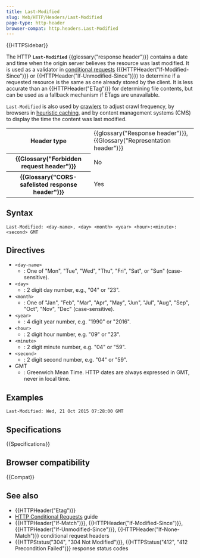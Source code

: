 ```yaml
---
title: Last-Modified
slug: Web/HTTP/Headers/Last-Modified
page-type: http-header
browser-compat: http.headers.Last-Modified
---
```


{{HTTPSidebar}}

The HTTP **`Last-Modified`** {{glossary("response header")}} contains a date and time when the origin server believes the resource was last modified.
It is used as a validator in [conditional requests](/en-US/docs/Web/HTTP/Guides/Conditional_requests) ({{HTTPHeader("If-Modified-Since")}} or {{HTTPHeader("If-Unmodified-Since")}}) to determine if a requested resource is the same as one already stored by the client.
It is less accurate than an {{HTTPHeader("ETag")}} for determining file contents, but can be used as a fallback mechanism if ETags are unavailable.

`Last-Modified` is also used by [crawlers](/en-US/docs/Glossary/Crawler) to adjust crawl frequency, by browsers in [heuristic caching](/en-US/docs/Web/HTTP/Guides/Caching#heuristic_caching), and by content management systems (CMS) to display the time the content was last modified.

<table class="properties">
  <tbody>
    <tr>
      <th scope="row">Header type</th>
      <td>{{glossary("Response header")}}, {{Glossary("Representation header")}}</td>
    </tr>
    <tr>
      <th scope="row">{{Glossary("Forbidden request header")}}</th>
      <td>No</td>
    </tr>
    <tr>
      <th scope="row">
        {{Glossary("CORS-safelisted response header")}}
      </th>
      <td>Yes</td>
    </tr>
  </tbody>
</table>

## Syntax

```http
Last-Modified: <day-name>, <day> <month> <year> <hour>:<minute>:<second> GMT
```

## Directives

- `<day-name>`
  - : One of "Mon", "Tue", "Wed", "Thu", "Fri", "Sat", or "Sun" (case-sensitive).
- `<day>`
  - : 2 digit day number, e.g., "04" or "23".
- `<month>`
  - : One of "Jan", "Feb", "Mar", "Apr", "May", "Jun", "Jul", "Aug", "Sep", "Oct", "Nov", "Dec" (case-sensitive).
- `<year>`
  - : 4 digit year number, e.g. "1990" or "2016".
- `<hour>`
  - : 2 digit hour number, e.g. "09" or "23".
- `<minute>`
  - : 2 digit minute number, e.g. "04" or "59".
- `<second>`
  - : 2 digit second number, e.g. "04" or "59".
- GMT
  - : Greenwich Mean Time. HTTP dates are always expressed in GMT, never in local time.

## Examples

```http
Last-Modified: Wed, 21 Oct 2015 07:28:00 GMT
```

## Specifications

{{Specifications}}

## Browser compatibility

{{Compat}}

## See also

- {{HTTPHeader("Etag")}}
- [HTTP Conditional Requests](/en-US/docs/Web/HTTP/Guides/Conditional_requests) guide
- {{HTTPHeader("If-Match")}}, {{HTTPHeader("If-Modified-Since")}}, {{HTTPHeader("If-Unmodified-Since")}}, {{HTTPHeader("If-None-Match")}} conditional request headers
- {{HTTPStatus("304", "304 Not Modified")}}, {{HTTPStatus("412", "412 Precondition Failed")}} response status codes
